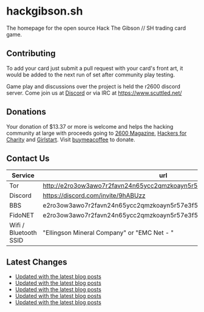 # hackgibson.sh
The homepage for the open source Hack The Gibson // SH trading card game.


## Contributing

To add your card just submit a pull request with your card's front art, it would be added to the next run of set after community play testing.

Game play and discussions over the project is held the r2600 discord server. Come join us at [Discord](https://discord.com/invite/9hABUzz) or via IRC at https://www.scuttled.net/


## Donations

Your donation of $13.37 or more is welcome and helps the hacking community at large with proceeds going to [2600 Magazine](https://2600.com/), [Hackers for Charity](https://hackersforcharity.org) and [Girlstart](https://girlstart.org).  Visit [buymeacoffee](https://www.buymeacoffee.com/hackgibson.sh) to donate.


## Contact Us

Service | url
-|-
Tor | http://e2ro3ow3awo7r2favn24n65ycc2qmzkoayn5r57e3f56nvjwdcgg32ad.onion
Discord | https://discord.com/invite/9hABUzz
BBS | e2ro3ow3awo7r2favn24n65ycc2qmzkoayn5r57e3f56nvjwdcgg32ad.onion:23
FidoNET | e2ro3ow3awo7r2favn24n65ycc2qmzkoayn5r57e3f56nvjwdcgg32ad.onion:24554
Wifi / Bluetooth SSID | "Ellingson Mineral Company" or "EMC Net - <fidonet address>"

## Latest Changes
<!-- BLOG-POST-LIST:START -->
- [Updated with the latest blog posts](https://github.com/DFW2600/hackgibson.sh/commit/c119c717fed905ebb69356e5edaa6512f04581c8)
- [Updated with the latest blog posts](https://github.com/DFW2600/hackgibson.sh/commit/35bf26e9c5ecb219c1a27565892af9ad3d5d7990)
- [Updated with the latest blog posts](https://github.com/DFW2600/hackgibson.sh/commit/ca7bce015efb85cc1bebf03bd5b9c1d6c243ebb0)
- [Updated with the latest blog posts](https://github.com/DFW2600/hackgibson.sh/commit/0f98bdbf0b7728a6610fc465c2c7e4473e893924)
- [Updated with the latest blog posts](https://github.com/DFW2600/hackgibson.sh/commit/e0e3d9ef2baad0ed555f43c5a54a89fccc57fe79)
<!-- BLOG-POST-LIST:END -->
